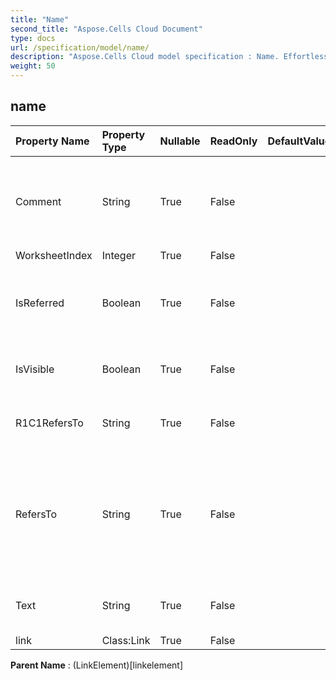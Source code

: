 ```yaml
---
title: "Name"
second_title: "Aspose.Cells Cloud Document"
type: docs
url: /specification/model/name/
description: "Aspose.Cells Cloud model specification : Name. Effortlessly handle Excel and other spreadsheet documents with features like opening, generating, editing, splitting, merging, comparing, and converting."
weight: 50
---
```


## **name**

 

| Property Name | Property Type | Nullable |  ReadOnly | DefaultValue | Description | 
| :- | :- | :- |:- |  :- | :- |
| Comment | String | True |  False |  | Gets and sets the comment of the name.                        Only applies for Excel 2007. |  
| WorksheetIndex | Integer | True |  False |  |  |  
| IsReferred | Boolean | True |  False |  | Indicates whether this name is referred by other formulas. |  
| IsVisible | Boolean | True |  False |  | Indicates whether the name is visible. |  
| R1C1RefersTo | String | True |  False |  | Gets or sets a R1C1 reference of the . |  
| RefersTo | String | True |  False |  | Returns or sets the formula that the name is defined to refer to, beginning with an equal sign. |  
| Text | String | True |  False |  | Gets the name text of the object. |  
| link | Class:Link | True |  False |  |  |  

**Parent Name** : (LinkElement)[linkelement]

